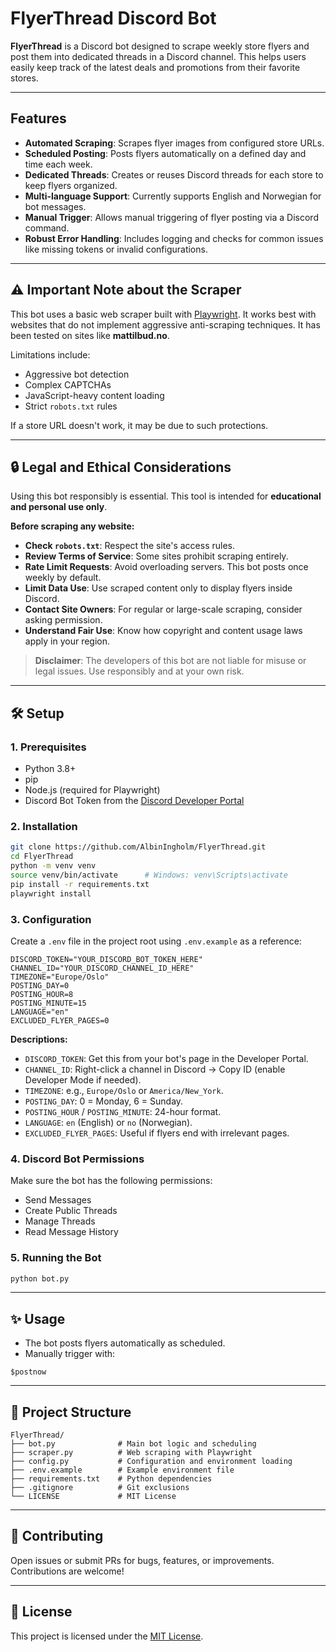 # FlyerThread Discord Bot

**FlyerThread** is a Discord bot designed to scrape weekly store flyers and post them into dedicated threads in a Discord channel. This helps users easily keep track of the latest deals and promotions from their favorite stores.

---

## Features

- **Automated Scraping**: Scrapes flyer images from configured store URLs.  
- **Scheduled Posting**: Posts flyers automatically on a defined day and time each week.  
- **Dedicated Threads**: Creates or reuses Discord threads for each store to keep flyers organized.  
- **Multi-language Support**: Currently supports English and Norwegian for bot messages.  
- **Manual Trigger**: Allows manual triggering of flyer posting via a Discord command.  
- **Robust Error Handling**: Includes logging and checks for common issues like missing tokens or invalid configurations.  

---

## ⚠️ Important Note about the Scraper

This bot uses a basic web scraper built with [Playwright](https://playwright.dev/). It works best with websites that do not implement aggressive anti-scraping techniques. It has been tested on sites like **mattilbud.no**.

Limitations include:

- Aggressive bot detection  
- Complex CAPTCHAs  
- JavaScript-heavy content loading  
- Strict `robots.txt` rules  

If a store URL doesn't work, it may be due to such protections.

---

## 🔒 Legal and Ethical Considerations

Using this bot responsibly is essential. This tool is intended for **educational and personal use only**.

**Before scraping any website:**

- **Check `robots.txt`**: Respect the site's access rules.  
- **Review Terms of Service**: Some sites prohibit scraping entirely.  
- **Rate Limit Requests**: Avoid overloading servers. This bot posts once weekly by default.  
- **Limit Data Use**: Use scraped content only to display flyers inside Discord.  
- **Contact Site Owners**: For regular or large-scale scraping, consider asking permission.  
- **Understand Fair Use**: Know how copyright and content usage laws apply in your region.  

> **Disclaimer**: The developers of this bot are not liable for misuse or legal issues. Use responsibly and at your own risk.

---

## 🛠️ Setup

### 1. Prerequisites

- Python 3.8+  
- pip  
- Node.js (required for Playwright)  
- Discord Bot Token from the [Discord Developer Portal](https://discord.com/developers/applications)

### 2. Installation

```bash
git clone https://github.com/AlbinIngholm/FlyerThread.git
cd FlyerThread
python -m venv venv
source venv/bin/activate      # Windows: venv\Scripts\activate
pip install -r requirements.txt
playwright install
```

### 3. Configuration

Create a `.env` file in the project root using `.env.example` as a reference:

```env
DISCORD_TOKEN="YOUR_DISCORD_BOT_TOKEN_HERE"
CHANNEL_ID="YOUR_DISCORD_CHANNEL_ID_HERE"
TIMEZONE="Europe/Oslo"
POSTING_DAY=0
POSTING_HOUR=8
POSTING_MINUTE=15
LANGUAGE="en"
EXCLUDED_FLYER_PAGES=0
```

**Descriptions:**

- `DISCORD_TOKEN`: Get this from your bot's page in the Developer Portal.  
- `CHANNEL_ID`: Right-click a channel in Discord → Copy ID (enable Developer Mode if needed).  
- `TIMEZONE`: e.g., `Europe/Oslo` or `America/New_York`.  
- `POSTING_DAY`: 0 = Monday, 6 = Sunday.  
- `POSTING_HOUR` / `POSTING_MINUTE`: 24-hour format.  
- `LANGUAGE`: `en` (English) or `no` (Norwegian).  
- `EXCLUDED_FLYER_PAGES`: Useful if flyers end with irrelevant pages.

### 4. Discord Bot Permissions

Make sure the bot has the following permissions:

- Send Messages  
- Create Public Threads  
- Manage Threads  
- Read Message History  

### 5. Running the Bot

```bash
python bot.py
```

---

## ✨ Usage

- The bot posts flyers automatically as scheduled.  
- Manually trigger with:

```
$postnow
```

---

## 📁 Project Structure

```
FlyerThread/
├── bot.py              # Main bot logic and scheduling
├── scraper.py          # Web scraping with Playwright
├── config.py           # Configuration and environment loading
├── .env.example        # Example environment file
├── requirements.txt    # Python dependencies
├── .gitignore          # Git exclusions
└── LICENSE             # MIT License
```

---

## 🤝 Contributing

Open issues or submit PRs for bugs, features, or improvements. Contributions are welcome!

---

## 📄 License

This project is licensed under the [MIT License](LICENSE).
